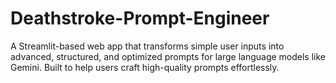 # Deathstroke-Prompt-Engineer
A Streamlit-based web app that transforms simple user inputs into advanced, structured, and optimized prompts for large language models like Gemini. Built to help users craft high-quality prompts effortlessly.
